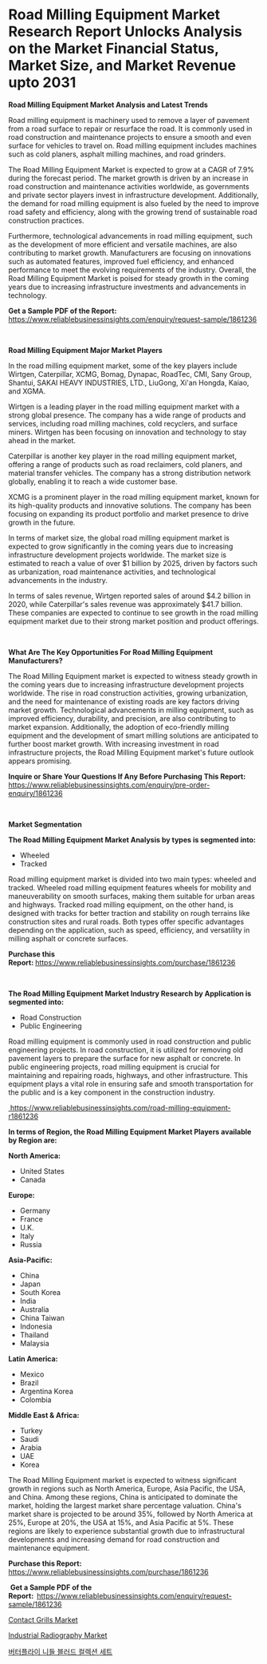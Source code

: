 <p><h1>Road Milling Equipment Market Research Report Unlocks Analysis on the Market Financial Status, Market Size, and Market Revenue upto 2031</h1></p><p><strong>Road Milling Equipment Market Analysis and Latest Trends</strong></p>
<p><p>Road milling equipment is machinery used to remove a layer of pavement from a road surface to repair or resurface the road. It is commonly used in road construction and maintenance projects to ensure a smooth and even surface for vehicles to travel on. Road milling equipment includes machines such as cold planers, asphalt milling machines, and road grinders.</p><p>The Road Milling Equipment Market is expected to grow at a CAGR of 7.9% during the forecast period. The market growth is driven by an increase in road construction and maintenance activities worldwide, as governments and private sector players invest in infrastructure development. Additionally, the demand for road milling equipment is also fueled by the need to improve road safety and efficiency, along with the growing trend of sustainable road construction practices.</p><p>Furthermore, technological advancements in road milling equipment, such as the development of more efficient and versatile machines, are also contributing to market growth. Manufacturers are focusing on innovations such as automated features, improved fuel efficiency, and enhanced performance to meet the evolving requirements of the industry. Overall, the Road Milling Equipment Market is poised for steady growth in the coming years due to increasing infrastructure investments and advancements in technology.</p></p>
<p><strong>Get a Sample PDF of the Report:&nbsp;</strong> <a href="https://www.reliablebusinessinsights.com/enquiry/request-sample/1861236">https://www.reliablebusinessinsights.com/enquiry/request-sample/1861236</a></p>
<p>&nbsp;</p>
<p><strong>Road Milling Equipment Major Market Players</strong></p>
<p><p>In the road milling equipment market, some of the key players include Wirtgen, Caterpillar, XCMG, Bomag, Dynapac, RoadTec, CMI, Sany Group, Shantui, SAKAI HEAVY INDUSTRIES, LTD., LiuGong, Xi'an Hongda, Kaiao, and XGMA. </p><p>Wirtgen is a leading player in the road milling equipment market with a strong global presence. The company has a wide range of products and services, including road milling machines, cold recyclers, and surface miners. Wirtgen has been focusing on innovation and technology to stay ahead in the market. </p><p>Caterpillar is another key player in the road milling equipment market, offering a range of products such as road reclaimers, cold planers, and material transfer vehicles. The company has a strong distribution network globally, enabling it to reach a wide customer base. </p><p>XCMG is a prominent player in the road milling equipment market, known for its high-quality products and innovative solutions. The company has been focusing on expanding its product portfolio and market presence to drive growth in the future. </p><p>In terms of market size, the global road milling equipment market is expected to grow significantly in the coming years due to increasing infrastructure development projects worldwide. The market size is estimated to reach a value of over $1 billion by 2025, driven by factors such as urbanization, road maintenance activities, and technological advancements in the industry. </p><p>In terms of sales revenue, Wirtgen reported sales of around $4.2 billion in 2020, while Caterpillar's sales revenue was approximately $41.7 billion. These companies are expected to continue to see growth in the road milling equipment market due to their strong market position and product offerings.</p></p>
<p>&nbsp;</p>
<p><strong>What Are The Key Opportunities For Road Milling Equipment Manufacturers?</strong></p>
<p><p>The Road Milling Equipment market is expected to witness steady growth in the coming years due to increasing infrastructure development projects worldwide. The rise in road construction activities, growing urbanization, and the need for maintenance of existing roads are key factors driving market growth. Technological advancements in milling equipment, such as improved efficiency, durability, and precision, are also contributing to market expansion. Additionally, the adoption of eco-friendly milling equipment and the development of smart milling solutions are anticipated to further boost market growth. With increasing investment in road infrastructure projects, the Road Milling Equipment market's future outlook appears promising.</p></p>
<p><strong>Inquire or Share Your Questions If Any Before Purchasing This Report:</strong> <a href="https://www.reliablebusinessinsights.com/enquiry/pre-order-enquiry/1861236">https://www.reliablebusinessinsights.com/enquiry/pre-order-enquiry/1861236</a></p>
<p>&nbsp;</p>
<p><strong>Market Segmentation</strong></p>
<p><strong>The Road Milling Equipment Market Analysis by types is segmented into:</strong></p>
<p><ul><li>Wheeled</li><li>Tracked</li></ul></p>
<p><p>Road milling equipment market is divided into two main types: wheeled and tracked. Wheeled road milling equipment features wheels for mobility and maneuverability on smooth surfaces, making them suitable for urban areas and highways. Tracked road milling equipment, on the other hand, is designed with tracks for better traction and stability on rough terrains like construction sites and rural roads. Both types offer specific advantages depending on the application, such as speed, efficiency, and versatility in milling asphalt or concrete surfaces.</p></p>
<p><strong>Purchase this Report:&nbsp;</strong><a href="https://www.reliablebusinessinsights.com/purchase/1861236">https://www.reliablebusinessinsights.com/purchase/1861236</a></p>
<p>&nbsp;</p>
<p><strong>The Road Milling Equipment Market Industry Research by Application is segmented into:</strong></p>
<p><ul><li>Road Construction</li><li>Public Engineering</li></ul></p>
<p><p>Road milling equipment is commonly used in road construction and public engineering projects. In road construction, it is utilized for removing old pavement layers to prepare the surface for new asphalt or concrete. In public engineering projects, road milling equipment is crucial for maintaining and repairing roads, highways, and other infrastructure. This equipment plays a vital role in ensuring safe and smooth transportation for the public and is a key component in the construction industry.</p></p>
<p><a href="https://www.reliablebusinessinsights.com/road-milling-equipment-r1861236">&nbsp;https://www.reliablebusinessinsights.com/road-milling-equipment-r1861236</a></p>
<p><strong>In terms of Region, the Road Milling Equipment Market Players available by Region are:</strong></p>
<p>
    <p> <strong> North America: </strong>
        <ul>
            <li>United States</li>
            <li>Canada</li>
        </ul>
        </p> 
    <p> <strong> Europe: </strong>
        <ul>
            <li>Germany</li>
            <li>France</li>
            <li>U.K.</li>
            <li>Italy</li>
            <li>Russia</li>
        </ul>
        </p> 
    <p> <strong> Asia-Pacific: </strong>
        <ul>
            <li>China</li>
            <li>Japan</li>
            <li>South Korea</li>
            <li>India</li>
            <li>Australia</li>
            <li>China Taiwan</li>
            <li>Indonesia</li>
            <li>Thailand</li>
            <li>Malaysia</li>
        </ul>
        </p> 
    <p> <strong> Latin America: </strong>
        <ul>
            <li>Mexico</li>
            <li>Brazil</li>
            <li>Argentina Korea</li>
            <li>Colombia</li>
        </ul>
        </p> 
    <p> <strong> Middle East & Africa: </strong>
        <ul>
            <li>Turkey</li>
            <li>Saudi</li>
            <li>Arabia</li>
            <li>UAE</li>
            <li>Korea</li>
        </ul>
    </p>
    </p>
<p><p>The Road Milling Equipment market is expected to witness significant growth in regions such as North America, Europe, Asia Pacific, the USA, and China. Among these regions, China is anticipated to dominate the market, holding the largest market share percentage valuation. China's market share is projected to be around 35%, followed by North America at 25%, Europe at 20%, the USA at 15%, and Asia Pacific at 5%. These regions are likely to experience substantial growth due to infrastructural developments and increasing demand for road construction and maintenance equipment.</p></p>
<p><strong>Purchase this Report: </strong><a href="https://www.reliablebusinessinsights.com/purchase/1861236">https://www.reliablebusinessinsights.com/purchase/1861236</a></p>
<p>&nbsp;<strong>Get a Sample PDF of the Report:&nbsp;&nbsp;</strong><a href="https://www.reliablebusinessinsights.com/enquiry/request-sample/1861236">https://www.reliablebusinessinsights.com/enquiry/request-sample/1861236</a></p>
<p><strong></strong></p>
<p><p><a href="https://github.com/alexxisgm/Market-Research-Report-List-1/blob/main/contact-grills-market.md">Contact Grills Market</a></p><p><a href="https://github.com/sifatuddin25/Market-Research-Report-List-1/blob/main/industrial-radiography-market.md">Industrial Radiography Market</a></p><p><a href="https://github.com/anton65482023/Market-Research-Report-List-1/blob/main/9705789172793.md">버터플라이 니들 블러드 컬렉션 세트</a></p></p>